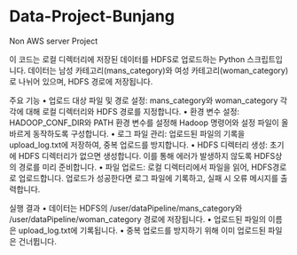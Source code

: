 # Data-Project-Bunjang
Non AWS server Project

이 코드는 로컬 디렉터리에 저장된 데이터를 HDFS로 업로드하는 Python 스크립트입니다. 데이터는 남성 카테고리(mans_category)와 여성 카테고리(woman_category)로 나뉘어 있으며, HDFS 경로에 저장됩니다.

주요 기능
• 업로드 대상 파일 및 경로 설정:
    mans_category와 woman_category 각각에 대해 로컬 디렉터리와 HDFS 경로를 지정합니다.
• 환경 변수 설정:
    HADOOP_CONF_DIR와 PATH 환경 변수를 설정해 Hadoop 명령어와 설정 파일이 올바르게 동작하도록 구성합니다.
• 로그 파일 관리:
    업로드된 파일의 기록을 upload_log.txt에 저장하여, 중복 업로드를 방지합니다.
• HDFS 디렉터리 생성:
    초기에 HDFS 디렉터리가 없으면 생성합니다. 이를 통해 에러가 발생하지 않도록 HDFS상의 경로를 미리 준비합니다.
• 파일 업로드:
    로컬 디렉터리에서 파일을 읽어, HDFS경로로 업로드합니다.
    업로드가 성공한다면 로그 파일에 기록하고, 실패 시 오류 메시지를 출력합니다.

실행 결과
• 데이터는 HDFS의 /user/dataPipeline/mans_category와 /user/dataPipeline/woman_category 경로에 저장됩니다.
• 업로드된 파일의 이름은 upload_log.txt에 기록됩니다.
• 중복 업로드를 방지하기 위해 이미 업로드된 파일은 건너뜁니다.